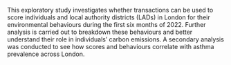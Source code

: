 This exploratory study investigates whether transactions can be used to score individuals and local authority districts (LADs) in London for their environmental behaviours during the first six months of 2022. Further analysis is carried out to breakdown these behaviours and better understand their role in individuals’ carbon emissions. A secondary analysis was conducted to see how scores and behaviours correlate with asthma prevalence across London.
